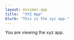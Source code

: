 ```yaml
---
layout: minimal-app
title:  "XYZ App"
blurb: "This is the xyz app."
---
```

      
You are viewing the xyz app.
